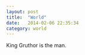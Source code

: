 ```yaml
---
layout: post
title:  "World"
date:   2014-02-06 22:35:34
category: world
---
```


King Gruthor is the man.
